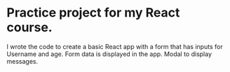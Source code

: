 # Practice project for my React course.
I wrote the code to create a basic React app with a form that has inputs for Username and age.
Form data is displayed in the app.
Modal to display messages.
